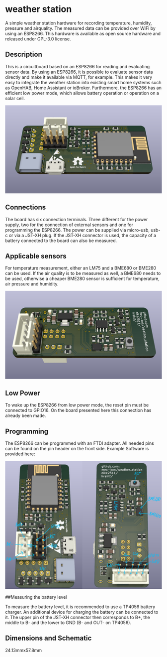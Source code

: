 # weather station
A simple weather station hardware for recording temperature, humidity, pressure and airquality.
The measured data can be provided over WiFi by using an ESP8266.
This hardware is available as open source hardware and released under GPL-3.0 license.

## Description
This is a circuitboard based on an ESP8266 for reading and evaluating sensor data.
By using an ESP8266, it is possible to evaluate sensor data directly and make it available via MQTT, for example.
This makes it very easy to integrate the weather station into existing smart home systems such as OpenHAB, Home Assistant or ioBroker.
Furthermore, the ESP8266 has an efficient low power mode, which allows battery operation or operation on a solar cell.

![](demo/logo_front.png)

## Connections

The board has six connection terminals.
Three different for the power supply, two for the connection of external sensors and one for programming the ESP8266. 
The power can be supplied via micro-usb, usb-c or via a JST-XH plug.
If the JST-XH connector is used, the capacity of a battery connected to the board can also be measured.


## Applicable sensors

For temperature measurement, either an LM75 and a BME680 or BME280 can be used.
If the air quality is to be measured as well, a BME680 needs to be used, otherwise a cheaper BME280 sensor is sufficient for temperature, air pressure and humidity.

![](demo/logo_back.png)

## Low Power

To wake up the ESP8266 from low power mode, the reset pin must be connected to GPIO16. On the board presented here this connection has already been made.

## Programming

The ESP8266 can be programmed with an FTDI adapter. All needed pins can be found on the pin header on the front side.
Example Software is provided here:

![](demo/info.png)

##Measuring the battery level

To measure the battery level, it is recommended to use a TP4056 battery charger. An additional device for charging the battery can be connected to it.
The upper pin of the JST-XH connector then corresponds to B+, the middle to B- and the lower to GND (B- and OUT- on TP4056).


## Dimensions and Schematic

24.13mmx57.8mm